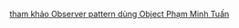 
[tham khảo Observer pattern dùng Object Phạm Minh Tuấn](https://cppdeveloper.com/design-patterns/design-patterns-7-observer-pattern/)